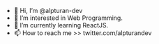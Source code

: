 - 👋 Hi, I’m @alpturan-dev
- 👀 I’m interested in Web Programming.
- 🌱 I’m currently learning ReactJS.
- 📫 How to reach me >> twitter.com/alpturandev

<!---
alpturan-dev/alpturan-dev is a ✨ special ✨ repository because its `README.md` (this file) appears on your GitHub profile.
You can click the Preview link to take a look at your changes.
--->
